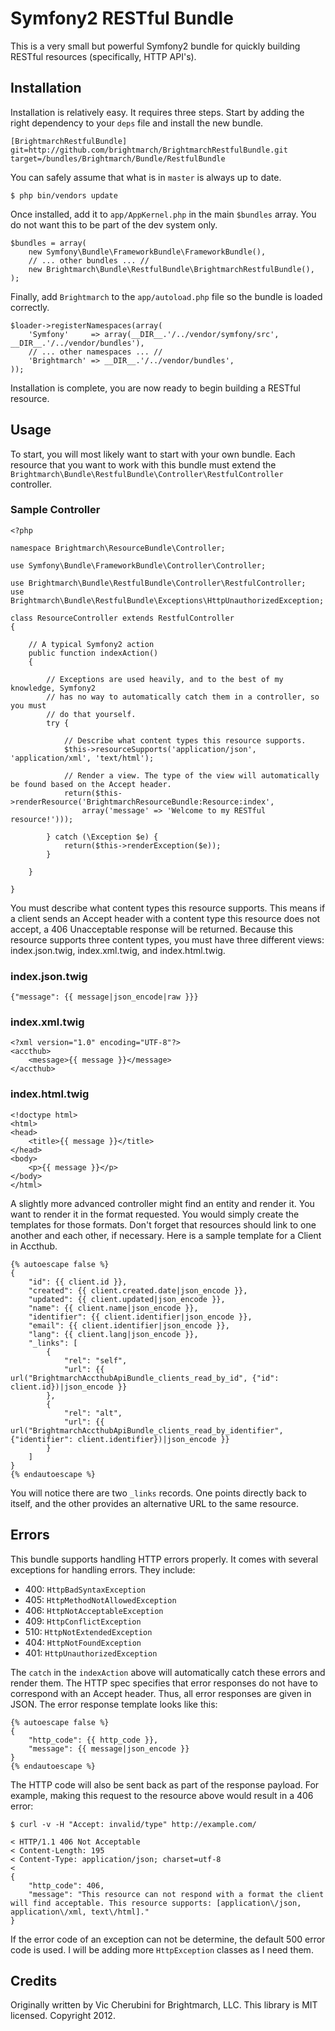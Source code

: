 # Symfony2 RESTful Bundle
This is a very small but powerful Symfony2 bundle for quickly building RESTful resources (specifically, HTTP API's).

## Installation
Installation is relatively easy. It requires three steps. Start by adding the right dependency to your `deps` file and install the new bundle.

    [BrightmarchRestfulBundle]
    git=http://github.com/brightmarch/BrightmarchRestfulBundle.git
    target=/bundles/Brightmarch/Bundle/RestfulBundle

You can safely assume that what is in `master` is always up to date.

    $ php bin/vendors update

Once installed, add it to `app/AppKernel.php` in the main `$bundles` array. You do not want this to be part of the dev system only.

    $bundles = array(
        new Symfony\Bundle\FrameworkBundle\FrameworkBundle(),
        // ... other bundles ... //
        new Brightmarch\Bundle\RestfulBundle\BrightmarchRestfulBundle(),
    );

Finally, add `Brightmarch` to the `app/autoload.php` file so the bundle is loaded correctly.

    $loader->registerNamespaces(array(
        'Symfony'     => array(__DIR__.'/../vendor/symfony/src', __DIR__.'/../vendor/bundles'),
        // ... other namespaces ... //
        'Brightmarch' => __DIR__.'/../vendor/bundles',
    ));

Installation is complete, you are now ready to begin building a RESTful resource.

## Usage
To start, you will most likely want to start with your own bundle. Each resource that you want to work with this bundle must extend the `Brightmarch\Bundle\RestfulBundle\Controller\RestfulController` controller.

### Sample Controller
    <?php
    
    namespace Brightmarch\ResourceBundle\Controller;

    use Symfony\Bundle\FrameworkBundle\Controller\Controller;

    use Brightmarch\Bundle\RestfulBundle\Controller\RestfulController;
    use Brightmarch\Bundle\RestfulBundle\Exceptions\HttpUnauthorizedException;

    class ResourceController extends RestfulController
    {

        // A typical Symfony2 action
        public function indexAction()
        {
        
            // Exceptions are used heavily, and to the best of my knowledge, Symfony2
            // has no way to automatically catch them in a controller, so you must
            // do that yourself.
            try {
            
                // Describe what content types this resource supports.
                $this->resourceSupports('application/json', 'application/xml', 'text/html');
                
                // Render a view. The type of the view will automatically be found based on the Accept header.
                return($this->renderResource('BrightmarchResourceBundle:Resource:index',
                    array('message' => 'Welcome to my RESTful resource!')));

            } catch (\Exception $e) {
                return($this->renderException($e));
            }
        
        }

    }

You must describe what content types this resource supports. This means if a client sends an Accept header with a content type this resource does not accept, a 406 Unacceptable response will be returned. Because this resource supports three content types, you must have three different views: index.json.twig, index.xml.twig, and index.html.twig.

### index.json.twig
    {"message": {{ message|json_encode|raw }}}

### index.xml.twig
    <?xml version="1.0" encoding="UTF-8"?>
    <accthub>
        <message>{{ message }}</message>
    </accthub>

### index.html.twig
    <!doctype html>
    <html>
    <head>
        <title>{{ message }}</title>
    </head>
    <body>
        <p>{{ message }}</p>
    </body>
    </html>

A slightly more advanced controller might find an entity and render it. You want to render it in the format requested. You would simply create the templates for those formats. Don't forget that resources should link to one another and each other, if necessary. Here is a sample template for a Client in Accthub.

    {% autoescape false %}
    {
        "id": {{ client.id }},
        "created": {{ client.created.date|json_encode }},
        "updated": {{ client.updated|json_encode }},
        "name": {{ client.name|json_encode }},
        "identifier": {{ client.identifier|json_encode }},
        "email": {{ client.identifier|json_encode }},
        "lang": {{ client.lang|json_encode }},
        "_links": [
            {
                "rel": "self",
                "url": {{ url("BrightmarchAccthubApiBundle_clients_read_by_id", {"id": client.id})|json_encode }}
            },
            {
                "rel": "alt",
                "url": {{ url("BrightmarchAccthubApiBundle_clients_read_by_identifier", {"identifier": client.identifier})|json_encode }}
            }
        ]
    }
    {% endautoescape %}

You will notice there are two `_links` records. One points directly back to itself, and the other provides an alternative URL to the same resource.

## Errors
This bundle supports handling HTTP errors properly. It comes with several exceptions for handling errors. They include:

* 400: `HttpBadSyntaxException`
* 405: `HttpMethodNotAllowedException`
* 406: `HttpNotAcceptableException`
* 409: `HttpConflictException`
* 510: `HttpNotExtendedException`
* 404: `HttpNotFoundException`
* 401: `HttpUnauthorizedException`

The `catch` in the `indexAction` above will automatically catch these errors and render them. The HTTP spec specifies that error responses do not have to correspond with an Accept header. Thus, all error responses are given in JSON. The error response template looks like this:

    {% autoescape false %}
    {
        "http_code": {{ http_code }},
        "message": {{ message|json_encode }}
    }
    {% endautoescape %}

The HTTP code will also be sent back as part of the response payload. For example, making this request to the resource above would result in a 406 error:

    $ curl -v -H "Accept: invalid/type" http://example.com/

    < HTTP/1.1 406 Not Acceptable
    < Content-Length: 195
    < Content-Type: application/json; charset=utf-8
    < 
    {
        "http_code": 406,
        "message": "This resource can not respond with a format the client will find acceptable. This resource supports: [application\/json, application\/xml, text\/html]."
    }

If the error code of an exception can not be determine, the default 500 error code is used. I will be adding more `HttpException` classes as I need them.

## Credits
Originally written by Vic Cherubini for Brightmarch, LLC. This library is MIT licensed. Copyright 2012.
